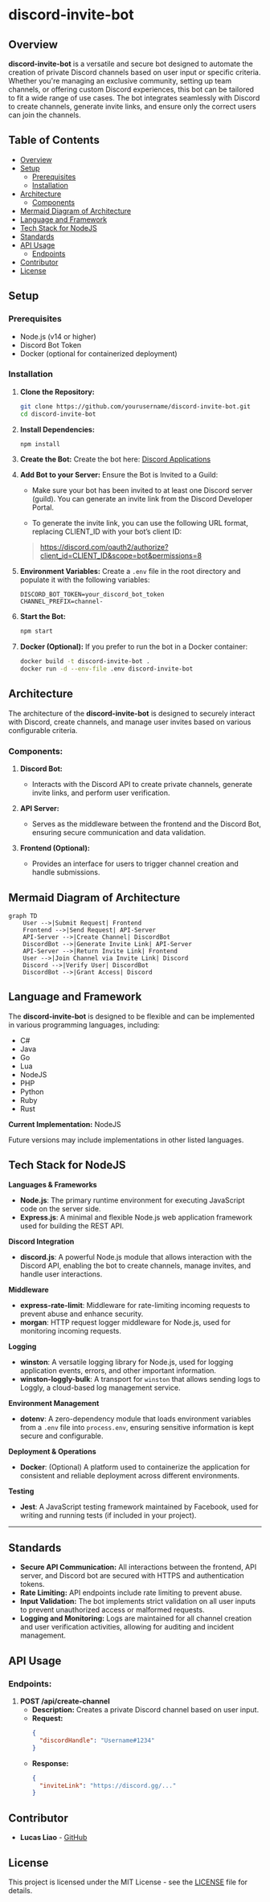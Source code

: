 # discord-invite-bot

## Overview
**discord-invite-bot** is a versatile and secure bot designed to automate the creation of private Discord channels based on user input or specific criteria. Whether you're managing an exclusive community, setting up team channels, or offering custom Discord experiences, this bot can be tailored to fit a wide range of use cases. The bot integrates seamlessly with Discord to create channels, generate invite links, and ensure only the correct users can join the channels.



## Table of Contents

- [Overview](#overview)
- [Setup](#setup)
  - [Prerequisites](#prerequisites)
  - [Installation](#installation)
- [Architecture](#architecture)
  - [Components](#components)
- [Mermaid Diagram of Architecture](#mermaid-diagram-of-architecture)
- [Language and Framework](#language-and-framework)
- [Tech Stack for NodeJS](#tech-stack-for-nodejs)
- [Standards](#standards)
- [API Usage](#api-usage)
  - [Endpoints](#endpoints)
- [Contributor](#contributor)
- [License](#license)



## Setup

### Prerequisites
- Node.js (v14 or higher)
- Discord Bot Token
- Docker (optional for containerized deployment)

### Installation
1. **Clone the Repository:**
   ```bash
   git clone https://github.com/yourusername/discord-invite-bot.git
   cd discord-invite-bot
   ```

2. **Install Dependencies:**
   ```bash
   npm install
   ```

3. **Create the Bot:**
    Create the bot here: [Discord Applications](https://discord.com/developers/applications)  

4. **Add Bot to your Server:**
    Ensure the Bot is Invited to a Guild:

    - Make sure your bot has been invited to at least one Discord server (guild). You can generate an invite link from the Discord Developer Portal.
    
    - To generate the invite link, you can use the following URL format, replacing CLIENT_ID with your bot’s client ID:
    
    > https://discord.com/oauth2/authorize?client_id=CLIENT_ID&scope=bot&permissions=8


5. **Environment Variables:**
   Create a `.env` file in the root directory and populate it with the following variables:
   ```env
   DISCORD_BOT_TOKEN=your_discord_bot_token
   CHANNEL_PREFIX=channel-
   ```
6. **Start the Bot:**
   ```bash
   npm start
   ```

7. **Docker (Optional):**
   If you prefer to run the bot in a Docker container:
   ```bash
   docker build -t discord-invite-bot .
   docker run -d --env-file .env discord-invite-bot
   ```

## Architecture

The architecture of the **discord-invite-bot** is designed to securely interact with Discord, create channels, and manage user invites based on various configurable criteria.

### Components:
1. **Discord Bot:**
   - Interacts with the Discord API to create private channels, generate invite links, and perform user verification.
   
2. **API Server:**
   - Serves as the middleware between the frontend and the Discord Bot, ensuring secure communication and data validation.
   
3. **Frontend (Optional):**
   - Provides an interface for users to trigger channel creation and handle submissions.

## Mermaid Diagram of Architecture

```mermaid
graph TD
    User -->|Submit Request| Frontend
    Frontend -->|Send Request| API-Server
    API-Server -->|Create Channel| DiscordBot
    DiscordBot -->|Generate Invite Link| API-Server
    API-Server -->|Return Invite Link| Frontend
    User -->|Join Channel via Invite Link| Discord
    Discord -->|Verify User| DiscordBot
    DiscordBot -->|Grant Access| Discord
```

## Language and Framework

The **discord-invite-bot** is designed to be flexible and can be implemented in various programming languages, including:

- C#
- Java
- Go
- Lua
- NodeJS
- PHP
- Python
- Ruby
- Rust

**Current Implementation:** NodeJS

Future versions may include implementations in other listed languages.


## Tech Stack for NodeJS 

**Languages & Frameworks**

- **Node.js**: The primary runtime environment for executing JavaScript code on the server side.
- **Express.js**: A minimal and flexible Node.js web application framework used for building the REST API.

**Discord Integration**

- **discord.js**: A powerful Node.js module that allows interaction with the Discord API, enabling the bot to create channels, manage invites, and handle user interactions.

**Middleware**

- **express-rate-limit**: Middleware for rate-limiting incoming requests to prevent abuse and enhance security.
- **morgan**: HTTP request logger middleware for Node.js, used for monitoring incoming requests.

**Logging**

- **winston**: A versatile logging library for Node.js, used for logging application events, errors, and other important information.
- **winston-loggly-bulk**: A transport for `winston` that allows sending logs to Loggly, a cloud-based log management service.

**Environment Management**

- **dotenv**: A zero-dependency module that loads environment variables from a `.env` file into `process.env`, ensuring sensitive information is kept secure and configurable.

**Deployment & Operations**

- **Docker**: (Optional) A platform used to containerize the application for consistent and reliable deployment across different environments.

**Testing**

- **Jest**: A JavaScript testing framework maintained by Facebook, used for writing and running tests (if included in your project).

---

## Standards

- **Secure API Communication:** All interactions between the frontend, API server, and Discord bot are secured with HTTPS and authentication tokens.
- **Rate Limiting:** API endpoints include rate limiting to prevent abuse.
- **Input Validation:** The bot implements strict validation on all user inputs to prevent unauthorized access or malformed requests.
- **Logging and Monitoring:** Logs are maintained for all channel creation and user verification activities, allowing for auditing and incident management.

## API Usage

### Endpoints:

1. **POST /api/create-channel**
   - **Description:** Creates a private Discord channel based on user input.
   - **Request:** 
     ```json
     {
       "discordHandle": "Username#1234"
     }
     ```
   - **Response:**
     ```json
     {
       "inviteLink": "https://discord.gg/..."
     }
     ```

## Contributor

- **Lucas Liao** - [GitHub](https://github.com/yourusername)

## License

This project is licensed under the MIT License - see the [LICENSE](LICENSE) file for details.

